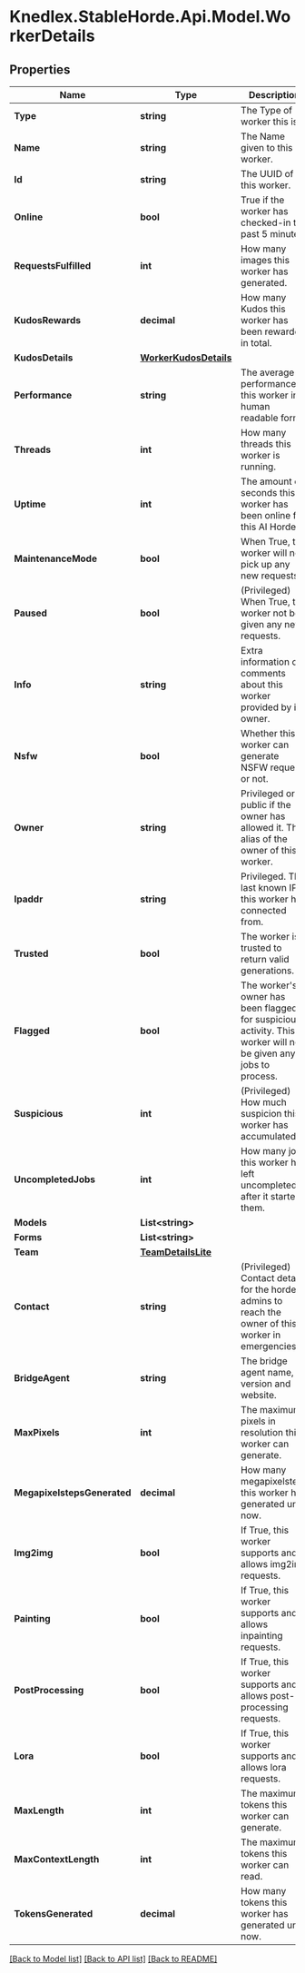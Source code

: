 # Knedlex.StableHorde.Api.Model.WorkerDetails

## Properties

Name | Type | Description | Notes
------------ | ------------- | ------------- | -------------
**Type** | **string** | The Type of worker this is. | [optional] 
**Name** | **string** | The Name given to this worker. | [optional] 
**Id** | **string** | The UUID of this worker. | [optional] 
**Online** | **bool** | True if the worker has checked-in the past 5 minutes. | [optional] 
**RequestsFulfilled** | **int** | How many images this worker has generated. | [optional] 
**KudosRewards** | **decimal** | How many Kudos this worker has been rewarded in total. | [optional] 
**KudosDetails** | [**WorkerKudosDetails**](WorkerKudosDetails.md) |  | [optional] 
**Performance** | **string** | The average performance of this worker in human readable form. | [optional] 
**Threads** | **int** | How many threads this worker is running. | [optional] 
**Uptime** | **int** | The amount of seconds this worker has been online for this AI Horde. | [optional] 
**MaintenanceMode** | **bool** | When True, this worker will not pick up any new requests. | [optional] 
**Paused** | **bool** | (Privileged) When True, this worker not be given any new requests. | [optional] 
**Info** | **string** | Extra information or comments about this worker provided by its owner. | [optional] 
**Nsfw** | **bool** | Whether this worker can generate NSFW requests or not. | [optional] [default to false]
**Owner** | **string** | Privileged or public if the owner has allowed it. The alias of the owner of this worker. | [optional] 
**Ipaddr** | **string** | Privileged. The last known IP this worker has connected from. | [optional] 
**Trusted** | **bool** | The worker is trusted to return valid generations. | [optional] 
**Flagged** | **bool** | The worker&#39;s owner has been flagged for suspicious activity. This worker will not be given any jobs to process. | [optional] 
**Suspicious** | **int** | (Privileged) How much suspicion this worker has accumulated. | [optional] 
**UncompletedJobs** | **int** | How many jobs this worker has left uncompleted after it started them. | [optional] 
**Models** | **List&lt;string&gt;** |  | [optional] 
**Forms** | **List&lt;string&gt;** |  | [optional] 
**Team** | [**TeamDetailsLite**](TeamDetailsLite.md) |  | [optional] 
**Contact** | **string** | (Privileged) Contact details for the horde admins to reach the owner of this worker in emergencies. | [optional] 
**BridgeAgent** | **string** | The bridge agent name, version and website. | [default to "unknown:0:unknown"]
**MaxPixels** | **int** | The maximum pixels in resolution this worker can generate. | [optional] 
**MegapixelstepsGenerated** | **decimal** | How many megapixelsteps this worker has generated until now. | [optional] 
**Img2img** | **bool** | If True, this worker supports and allows img2img requests. | [optional] 
**Painting** | **bool** | If True, this worker supports and allows inpainting requests. | [optional] 
**PostProcessing** | **bool** | If True, this worker supports and allows post-processing requests. | [optional] 
**Lora** | **bool** | If True, this worker supports and allows lora requests. | [optional] 
**MaxLength** | **int** | The maximum tokens this worker can generate. | [optional] 
**MaxContextLength** | **int** | The maximum tokens this worker can read. | [optional] 
**TokensGenerated** | **decimal** | How many tokens this worker has generated until now. | [optional] 

[[Back to Model list]](../README.md#documentation-for-models) [[Back to API list]](../README.md#documentation-for-api-endpoints) [[Back to README]](../README.md)

